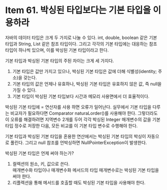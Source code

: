 # Item 61. 박싱된 타입보다는 기본 타입을 이용하라
자바의 데이터 타입은 크게 두 가지로 나눌 수 있다. 
int, double, boolean 같은 기본 타입과 String, List 같은 참조 타입이다. 
그리고 각각의 기본 타입에는 대응하는 참조 타입이 하나씩 있으며, 이를 박싱된 기본 타입이라고 한다. 

기본 타입과 박싱된 기본 타입의 주된 차이는 크게 세 가지다. 
1. 기본 타입은 값만 가지고 있으나, 박싱된 기본 타입은 값에 더해 식별성(identity; 주소)을 갖는다.
2. 기본 타입의 값은 언제나 유효하나, 박싱된 기본 타입은 유효하지 않은 값, 즉 null을 가질 수 있다. 
3. 기본 타입이 박싱된 기본 타입보다 시간과 메모리 사용면에서 더 효율적이다.

박싱된 기본 타입에 = 연산자를 사용 하면 오류가 일어난다.
실무에서 기본 타입을 다루는 비교자가 필요하다면 Comparator naturaLorder()를 사용해야 한다. 
그렇더라도 이 오류를 해결하려면 지역변수 2개를 두어 각각 박싱된 Integer 매개변수의 값을 기본 타입 정수로 저장한 다음, 모든 비교를 이 기본 타입 변수로 수행해야 한다. 

기본 타입과 박싱된 기본 타입을 혼용한 연산에서는 박싱된 기본 타입의 박싱이 자동으로 풀린다. 
그리고 null 참조를 언박싱하면 NullPointerException이 발생한다.

박싱된 기본 타입은 언제 써야 하는가? 
1. 컬렉션의 원소, 키, 값으로 쓴다. <br>매개변수화 타입이나 매개변수화 메서드의 타입 매개변수로는 박싱된 기본 타입을 써야 한다. 
2. 리플렉션을 통해 메서드를 호출할 때도 박싱된 기본 타입을 사용해야 한다.